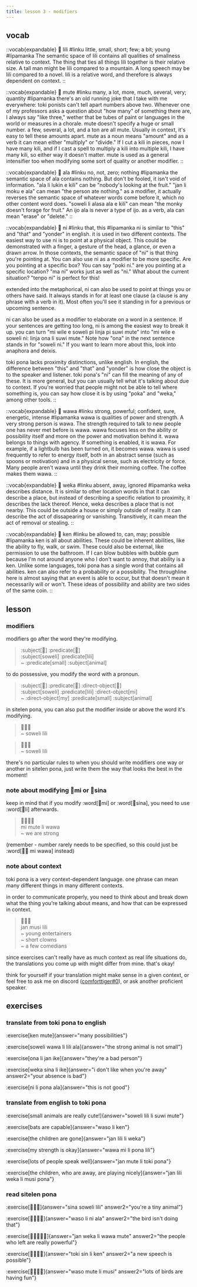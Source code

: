 ```yaml
---
title: lesson 3 - modifiers
---
```


## vocab

::vocab{expandable}
󱤨 lili
#linku
little, small, short; few; a bit; young
#lipamanka
The semantic space of lili contains all qualities of smallness relative to context. The thing that ties all things lili together is their relative size. A tall man might be lili compared to a mountain. A long speech may be lili compared to a novel. lili is a relative word, and therefore is always dependent on context.
::

::vocab{expandable}
󱤼 mute
#linku
many, a lot, more, much, several, very; quantity
#lipamanka
there's an old running joke that I take with me everywhere: toki ponists can't tell apart numbers above two. Whenever one of my professors asks a question about "how many" of something there are, I always say "like three," wether that be tubes of paint or languages in the world or measures in a chorale. mute doesn't specify a huge or small number. a few, several, a lot, and a ton are all mute. Usually in context, it's easy to tell these amounts apart. mute as a noun means "amount" and as a verb it can mean either "multiply" or "divide." If I cut a kili in pieces, now I have many kili, and if I cast a spell to multiply a kili into multiple kili, I have many kili, so either way it doesn't matter. mute is used as a general intensifier too when modifying some sort of quality or another modifier.
::

::vocab{expandable}
󱤂 ala
#linku
no, not, zero; nothing
#lipamanka
the semantic space of ala contains nothing. But don't be fooled, it isn't void of information. "ala li lukin e kili" can be "nobody's looking at the fruit." "jan li moku e ala" can mean "the person ate nothing." as a modifier, it actually reverses the semantic space of whatever words come before it, which no other content word does. "soweli li alasa ala e kili" can mean "the monky doesn't forage for fruit." An ijo ala is never a type of ijo. as a verb, ala can mean "erase" or "delete."
::

::vocab{expandable}
󱥁 ni
#linku
that, this
#lipamanka
ni is similar to "this" and "that" and "yonder" in english. it is used in two different contexts. The easiest way to use ni is to point at a physical object. This could be demonstrated with a finger, a gesture of the head, a glance, or even a drawn arrow. In those contexts, the semantic space of "ni" is that thing you're pointing at. You can also use ni as a modifier to be more specific. Are you pointing at a specific box? You can say "poki ni." are you pointing at a specific location? "ma ni" works just as well as "ni." What about the current situation? "tenpo ni" is perfect for this!

extended into the metaphorical, ni can also be used to point at things you or others have said. It always stands in for at least one clause (a clause is any phrase with a verb in it). Most often you'll see it standing in for a previous or upcoming sentence.

ni can also be used as a modifier to elaborate on a word in a sentence. If your sentences are getting too long, ni is among the easiest way to break it up. you can turn "mi wile e soweli pi linja pi suwi mute" into "mi wile e soweli ni: linja ona li suwi mute." Note how "ona" in the next sentence stands in for "soweli ni." If you want to learn more about this, look into anaphora and deixis.

toki pona lacks proximity distinctions, unlike english. In english, the difference between "this" and "that" and "yonder" is how close the object is to the speaker and listener. toki pona's "ni" can fill the meaning of any of these. It is more general, but you can usually tell what it's talking about due to context. If you're worried that people might not be able to tell where something is, you can say how close it is by using "poka" and "weka," among other tools.
::

::vocab{expandable}
󱥵 wawa
#linku
strong, powerful; confident, sure, energetic, intense
#lipamanka
wawa is qualities of power and strength. A very strong person is wawa. The strength required to talk to new people one has never met before is wawa. wawa focuses less on the ability or possibility itself and more on the power and motivation behind it. wawa belongs to things with agency. If something is enabled, it is wawa. For example, if a lightbulb has been turned on, it becomes wawa. wawa is used frequently to refer to energy itself, both in an abstract sense (such as spoons or motivation) and in a physical sense, such as electricity or force. Many people aren't wawa until they drink their morning coffee. The coffee makes them wawa.
::

::vocab{expandable}
󱥶 weka
#linku
absent, away, ignored
#lipamanka
weka describes distance. It is similar to other location words in that it can describe a place, but instead of describing a specific relation to proximity, it describes the lack thereof. Hence, weka describes a place that is not nearby. This could be outside a house or simply outside of reality. It can describe the act of dissapearing or vanishing. Transitively, it can mean the act of removal or stealing.
::

::vocab{expandable}
󱤘 ken
#linku
be allowed to, can, may; possible
#lipamanka
ken is all about abilities. These could be inherent abilities, like the ability to fly, walk, or swim. These could also be external, like permission to use the bathroom. If I can blow bubbles with bubble gum because I'm not around anyone who I don't want to annoy, that ability is a ken. Unlike some languages, toki pona has a single word that contains all abilities. ken can also refer to a probability or a possibility. The throughline here is almost saying that an event is able to occur, but that doesn't mean it necessarily will or won't. These ideas of possibility and ability are two sides of the same coin.
::

## lesson
### modifiers
modifiers go after the word they're modifying.

<!-- here i'm using the predicate and subject components for the color highlighting, even though obv theyre not actually marking the subject and predicate here. dont worry about it..... -->
> :subject[󱥢] :predicate[󱤨] \
> :subject[soweli] :predicate[lili] \
> ~ :predicate[small] :subject[animal]

to do possessive, you modify the word with a pronoun.

> :subject[󱥢] :predicate[󱤨] :direct-object[󱤴] \
> :subject[soweli] :predicate[lili] :direct-object[mi] \
> ~ :direct-object[my] :predicate[small] :subject[animal]

in sitelen pona, you can also put the modifier inside or above the word it's modifying.

> 󱥢󱦖󱤨 \
> ~ soweli lili

> 󱥢󱦕󱤨 \
> ~ soweli lili

there's no particular rules to when you should write modifiers one way or another in sitelen pona, just write them the way that looks the best in the moment!

### note about modifying 󱤴mi or 󱥞sina
keep in mind that if you modify :word[󱤴mi] or :word[󱥞sina], you need to use :word[󱤧li] afterwards.

> 󱤴󱤼󱤧󱥵 \
> mi mute li wawa \
> ~ we are strong

(remember - number rarely needs to be specified, so this could just be :word[󱤴󱥵 mi wawa] instead)

### note about context

toki pona is a very context-dependent language. one phrase can mean many different things in many different contexts.

in order to communicate properly, you need to think about and break down what the thing you're talking about means, and how that can be expressed in context.

> 󱤑󱤻󱤨 \
> jan musi lili \
> ~ young entertainers \
> ~ short clowns \
> ~ a few comedians

since exercises can't really have as much context as real life situations do, the translations you come up with might differ from mine. that's okay!

think for yourself if your translation might make sense in a given context, or feel free to ask me on discord ([comforttiger#0](https://discord.com/users/152843864342790145)), or ask another proficient speaker.

## exercises
### translate from toki pona to english
:exercise[ken mute]{answer="many possibilities"}

:exercise[soweli wawa li lili ala]{answer="the strong animal is not small"}

:exercise[ona li jan ike]{answer="they're a bad person"}

:exercise[weka sina li ike]{answer="i don't like when you're away" answer2="your absence is bad"}

:exercise[ni li pona ala]{answer="this is not good"}

### translate from english to toki pona
:exercise[small animals are really cute!]{answer="soweli lili li suwi mute"}

:exercise[bats are capable]{answer="waso li ken"}

:exercise[the children are gone]{answer="jan lili li weka"}

:exercise[my strength is okay]{answer="wawa mi li pona lili"}

:exercise[lots of people speak well]{answer="jan mute li toki pona"}

:exercise[the children, who are away, are playing nicely]{answer="jan lili weka li musi pona"}

### read sitelen pona
:exercise[󱥞󱥢󱤨]{answer="sina soweli lili" answer2="you're a tiny animal"}

:exercise[󱥴󱤧󱥁󱤂]{answer="waso li ni ala" answer2="the bird isn't doing that"}

:exercise[󱤑󱥶󱤧󱥵󱤼]{answer="jan weka li wawa mute" answer2="the people who left are really powerful"}

:exercise[󱥬󱥝󱤧󱤘]{answer="toki sin li ken" answer2="a new speech is possible"}

:exercise[󱥴󱤼󱤧󱤻]{answer="waso mute li musi" answer2="lots of birds are having fun"}